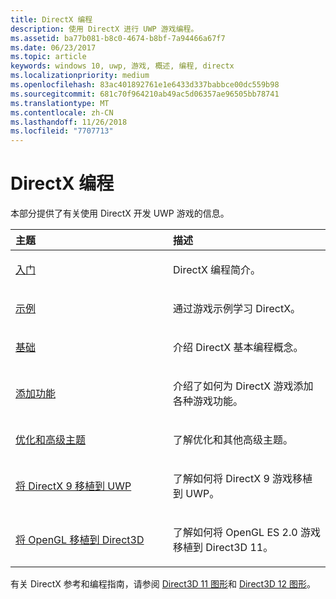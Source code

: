```yaml
---
title: DirectX 编程
description: 使用 DirectX 进行 UWP 游戏编程。
ms.assetid: ba77b081-b8c0-4674-b8bf-7a94466a67f7
ms.date: 06/23/2017
ms.topic: article
keywords: windows 10, uwp, 游戏, 概述, 编程, directx
ms.localizationpriority: medium
ms.openlocfilehash: 83ac401892761e1e6433d337babbce00dc559b98
ms.sourcegitcommit: 681c70f964210ab49ac5d06357ae96505bb78741
ms.translationtype: MT
ms.contentlocale: zh-CN
ms.lasthandoff: 11/26/2018
ms.locfileid: "7707713"
---
```

# <a name="directx-programming"></a>DirectX 编程

本部分提供了有关使用 DirectX 开发 UWP 游戏的信息。

<table>
<colgroup>
<col width="50%" />
<col width="50%" />
</colgroup>
<thead>
<tr class="header">
<th align="left">主题</th>
<th align="left">描述</th>
</tr>
</thead>
<tbody>
<tr class="odd">
<td align="left"><p><a href="directx-getting-started.md">入门</a></p></td>
<td align="left"><p>DirectX 编程简介。</p></td>
</tr>
<tr class="even">
<td align="left"><p><a href="directx-samples.md">示例</a></p></td>
<td align="left"><p>通过游戏示例学习 DirectX。</p></td>
</tr>
<tr class="odd">
<td align="left"><p><a href="directx-fundamentals.md">基础</a></p></td>
<td align="left"><p>介绍 DirectX 基本编程概念。</p></td>
</tr>
<tr class="even">
<td align="left"><p><a href="directx-add-features.md">添加功能</a></p></td>
<td align="left"><p>介绍了如何为 DirectX 游戏添加各种游戏功能。</p></td>
</tr>
<tr class="odd">
<td align="left"><p><a href="directx-optimization-and-advanced-topics.md">优化和高级主题</a></p></td>
<td align="left"><p>了解优化和其他高级主题。</p></td>
</tr>
<tr class="even">
<td align="left"><p><a href="porting-your-directx-9-game-to-windows-store.md">将 DirectX 9 移植到 UWP</a></p></td>
<td align="left"><p>了解如何将 DirectX 9 游戏移植到 UWP。</p></td>
</tr>
<tr class="odd">
<td align="left"><p><a href="port-from-opengl-es-2-0-to-directx-11-1.md">将 OpenGL 移植到 Direct3D</a></p></td>
<td align="left"><p>了解如何将 OpenGL ES 2.0 游戏移植到 Direct3D 11。</p></td>
</tr>
</tbody>
</table>


有关 DirectX 参考和编程指南，请参阅 [Direct3D 11 图形](https://msdn.microsoft.com/library/windows/desktop/ff476080.aspx)和 [Direct3D 12 图形](https://msdn.microsoft.com/library/windows/desktop/dn903821.aspx)。
 






